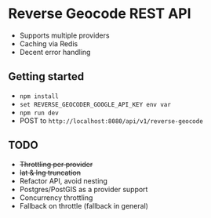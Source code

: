 # Reverse Geocode REST API

* Supports multiple providers
* Caching via Redis
* Decent error handling

## Getting started

* `npm install`
* `set REVERSE_GEOCODER_GOOGLE_API_KEY env var`
* `npm run dev`
* POST to `http://localhost:8080/api/v1/reverse-geocode`

## TODO

* ~~Throttling per provider~~
* ~~lat & lng truncation~~
* Refactor API, avoid nesting
* Postgres/PostGIS as a provider support
* Concurrency throttling
* Fallback on throttle (fallback in general)
